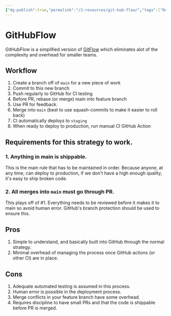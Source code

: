 ```yaml
---
{"dg-publish":true,"permalink":"/3-resources/git-hub-flow/","tags":["DevWorkflow","🌲_Evergreen","🗒️_Note","🔧_Technical"],"updated":"2025-10-19T07:50:48.845-07:00"}
---
```


# GitHubFlow

GitHubFlow is a simplified version of [GitFlow](TODO) which eliminates alot of the complexity and overhead for smaller teams.

## Workflow
1. Create a branch off of `main` for a new piece of work
2. Commit to this new branch
3. Push regularly to GitHub for CI testing
4. Before PR, rebase (or merge) main into feature branch
5. Use PR for feedback.
6. Merge into `main` (best to use squash-commits to make it easier to roll back)
7. CI automatically deploys to `staging`
8. When ready to deploy to production, run manual CI GitHub Action
## Requirements for this strategy to work.
### 1. Anything in main is shippable.
This is the main rule that has to be maintained in order. Because anyone, at any time, can deploy to production, if we don't have a high enough quality, it's easy to ship broken code.

### 2. All merges into `main` must go through PR.
This plays off of #1. Everything needs to be reviewed before it makes it to main so avoid human error. GitHub's branch protection should be used to ensure this.

## Pros
1. Simple to understand, and basically built into GitHub through the normal strategy.
2. Minimal overhead of managing the process once GitHub actions (or other CI) are in place.

## Cons
1. Adequate automated testing is assumed in this process.
2. Human error is possible in the deployment process.
3. Merge conflicts in your feature branch have some overhead.
4. Requires discipline to have small PRs and that the code is shippable before PR is merged.